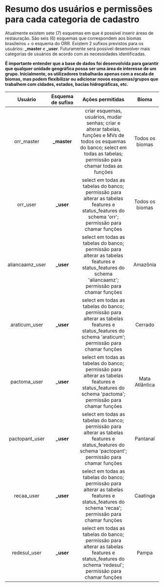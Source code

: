 # Resumo dos usuários e permissões para cada categoria de cadastro

Atualmente existem sete (7) esquemas em que é possível inserir áreas de restauração. São seis (6) esquemas que correspondem aos biomas brasileiros + o esquema do ORR. Existem 2 sufixos previstos para os usuários: **_master** e **_user**. Futuramente será possível desenvolver mais categorias de usuários de acordo com as necessidades identificadas.

**É importante entender que a base de dados foi desenvolvida para garantir que qualquer unidade geográfica possa ser uma área de interesse de um grupo. Inicialmente, os utilizadores trabalharão apenas com a escala de biomas, mas podem flexibilizar ou adicionar novos esquemas/grupos que trabalhem com cidades, estados, bacias hidrográficas, etc.**

| Usuário| Esquema de sufixo |  Ações permitidas    |  Bioma |    
|:-------------: |:---------------: | :---------------: |  :---------------: |  
| orr_master  | **_master**         |  criar esquemas, usuários, mudar senhas; criar e alterar tabelas, funções e MVs de todos os esquemas do banco; select em todas as tabelas; permissão para chamar todas as funções | Todos os biomas |
| orr_user | **_user** | select em todas as tabelas do banco; permissão para alterar as tabelas features e status_features do schema 'orr'; permissão para chamar funções |Todos os biomas |
| aliancaamz_user | **_user** | select em todas as tabelas do banco; permissão para alterar as tabelas features e status_features do schema 'aliancaamz'; permissão para chamar funções | Amazônia |
|araticum_user | **_user** | select em todas as tabelas do banco; permissão para alterar as tabelas features e status_features do schema 'araticum'; permissão para chamar funções | Cerrado |
|pactoma_user | **_user** | select em todas as tabelas do banco; permissão para alterar as tabelas features e status_features do schema 'pactoma'; permissão para chamar funções | Mata Atlântica |
|pactopant_user | **_user** | select em todas as tabelas do banco; permissão para alterar as tabelas features e status_features do schema 'pactopant'; permissão para chamar funções | Pantanal |
|recaa_user | **_user** | select em todas as tabelas do banco; permissão para alterar as tabelas features e status_features do schema 'recaa'; permissão para chamar funções | Caatinga |
|redesul_user | **_user** | select em todas as tabelas do banco; permissão para alterar as tabelas features e status_features do schema 'redesul'; permissão para chamar funções | Pampa|
